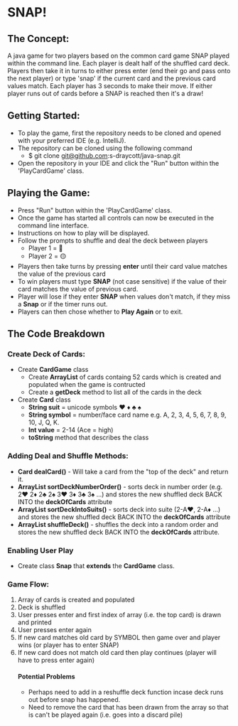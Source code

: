 # SNAP!

## The Concept:

A java game for two players based on the common card game SNAP played within the command line.
Each player is dealt half of the shuffled card deck.
Players then take it in turns to either press enter (end their go and pass onto the next player) or type 'snap' if the current card and the previous card values match.
Each player has 3 seconds to make their move.
If either player runs out of cards before a SNAP is reached then it's a draw!

## Getting Started:

-   To play the game, first the repository needs to be cloned and opened with your preferred IDE (e.g. IntelliJ).
-   The repository can be cloned using the following command
    -   $ git clone git@github.com:s-draycott/java-snap.git
-   Open the repository in your IDE and click the "Run" button within the 'PlayCardGame' class.

## Playing the Game:

-   Press "Run" button within the 'PlayCardGame' class.
-   Once the game has started all controls can now be executed in the command line interface.
-   Instructions on how to play will be displayed.
-   Follow the prompts to shuffle and deal the deck between players
    -   Player 1 = 🔵
    -   Player 2 = 🟡
-   Players then take turns by pressing **enter** until their card value matches the value of the previous card
-   To win players must type **SNAP** (not case sensitive) if the value of their card matches the value of previous card.
-   Player will lose if they enter **SNAP** when values don't match, if they miss a **Snap** or if the timer runs out.
-   Players can then chose whether to **Play Again** or to exit.

## The Code Breakdown

### Create Deck of Cards:

-   Create **CardGame** class
    -   Create **ArrayList<Card>** of cards containg 52 cards which is created and populated when the game is contructed
    -   Create a **getDeck** method to list all of the cards in the deck
-   Create **Card** class
    -   **String suit** = unicode symbols ♥ ♦ ♣ ♠
    -   **String symbol** = number/face card name e.g. A, 2, 3, 4, 5, 6, 7, 8, 9, 10, J, Q, K.
    -   **Int value** = 2-14 (Ace = high)
    -   **toString** method that describes the class

### Adding Deal and Shuffle Methods:

-   **Card dealCard()** - Will take a card from the "top of the deck" and return it.
-   **ArrayList<Card> sortDeckNumberOrder()** - sorts deck in number order (e.g. 2♥ 2♦ 2♣ 2♠ 3♥ 3♦ 3♣ 3♠ ...) and stores the new shuffled deck BACK INTO the **deckOfCards** attribute
-   **ArrayList<Card> sortDeckIntoSuits()** - sorts deck into suite (2-A♥, 2-A♦ ...) and stores the new shuffled deck BACK INTO the **deckOfCards** attribute
-   **ArrayList<Card> shuffleDeck()** - shuffles the deck into a random order and stores the new shuffled deck BACK INTO the **deckOfCards** attribute.

### Enabling User Play

-   Create class **Snap** that **extends** the **CardGame** class.

### Game Flow:

1. Array of cards is created and populated
2. Deck is shuffled
3. User presses enter and first index of array (i.e. the top card) is drawn and printed
4. User presses enter again
5. If new card matches old card by SYMBOL then game over and player wins (or player has to enter SNAP)
6. If new card does not match old card then play continues (player will have to press enter again)
    #### Potential Problems
    - Perhaps need to add in a reshuffle deck function incase deck runs out before snap has happened.
    - Need to remove the card that has been drawn from the array so that is can't be played again (i.e. goes into a discard pile)
